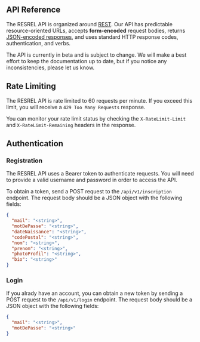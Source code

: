 ## API Reference

The RESREL API is organized around [REST](https://en.wikipedia.org/wiki/Representational_state_transfer). Our API has predictable resource-oriented URLs, accepts **form-encoded** request bodies, returns [JSON-encoded responses](https://en.wikipedia.org/wiki/POST_(HTTP)#Use_for_submitting_web_forms), and uses standard HTTP response codes, authentication, and verbs.

The API is currently in beta and is subject to change. We will make a best effort to keep the documentation up to date, but if you notice any inconsistencies, please let us know.

## Rate Limiting

The RESREL API is rate limited to 60 requests per minute. If you exceed this limit, you will receive a `429 Too Many Requests` response.

You can monitor your rate limit status by checking the `X-RateLimit-Limit` and `X-RateLimit-Remaining` headers in the response.

## Authentication

### Registration
The RESREL API uses a Bearer token to authenticate requests. You will need to provide a valid username and password in order to access the API. 

To obtain a token, send a POST request to the `/api/v1/inscription` endpoint. The request body should be a JSON object with the following fields:

```json
{
  "mail": "<string>",
  "motDePasse": "<string>",
  "dateNaissance": "<string>",
  "codePostal": "<string>",
  "nom": "<string>",
  "prenom": "<string>",
  "photoProfil": "<string>",
  "bio": "<string>"
}
```

### Login

If you alrady have an account, you can obtain a new token by sending a POST request to the `/api/v1/login` endpoint. The request body should be a JSON object with the following fields:

```json
{
  "mail": "<string>",
  "motDePasse": "<string>"
}
```